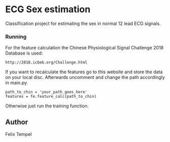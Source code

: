 # ECG Sex estimation

Classification project for estimating the sex in normal 12 lead ECG signals.

### Running

For the feature calculation the Chinese Physiological Signal Challenge 2018 Database is used:
```
http://2018.icbeb.org/Challenge.html
```
If you want to recalculate the features go to this website and store the data on your local disc.
Afterwards uncomment and change the path accordingly in main.py.
```
path_to_chin = 'your_path_goes_here'
features = fe.feature_calc(path_to_chin)
```
Otherwise just run the training function.

## Author

Felix Tempel
